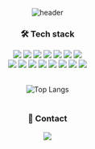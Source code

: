 
<div align="center">

![header](https://capsule-render.vercel.app/api?type=shark&color=auto&height=250&section=header&text=Junha's%20GitHub&fontSize=70&animation=scaleIn)
### 🛠️ Tech stack <br>
<img src="https://img.shields.io/badge/Java-F78C40?style=flat-square&logo=OpenJDK&logoColor=white">
<img src="https://img.shields.io/badge/MySQL-4479A1?style=flat-square&logo=MySQL&logoColor=white"/>
<img src="https://img.shields.io/badge/mariaDB-003545?style=flat-square&logo=mariaDB&logoColor=white"/>
<img src="https://img.shields.io/badge/HTML5-E34F26?style=flat-square&logo=HTML5&logoColor=white"/>
<img src="https://img.shields.io/badge/CSS-1572B6?style=flat-square&logo=CSS3&logoColor=white"/>
<img src="https://img.shields.io/badge/JavaScript-F7DF1E?style=flat-square&logo=JavaScript&logoColor=white"/>
<img src="https://img.shields.io/badge/jQuery-0769AD?style=flat-square&logo=jQuery&logoColor=white"/>
<br>
  
<img src="https://img.shields.io/badge/Spring Boot-6DB33F?style=flat-square&logo=Spring Boot&logoColor=white"/>
<img src="https://img.shields.io/badge/gradle-02303A?style=flat-square&logo=gradle&logoColor=white">
<img src="https://img.shields.io/badge/git-F05032?style=flat-square&logo=git&logoColor=white">
<img src="https://img.shields.io/badge/amazonaws-232F3E?style=flat-square&logo=amazonaws&logoColor=white">
<img src="https://img.shields.io/badge/Eclipse-2C2255?style=flat-square&logo=Eclipse&logoColor=white">
<img src="https://img.shields.io/badge/intellij-idea-FF0000?style=flat-square&logo=intellij-idea&logoColor=white">
<img src="https://img.shields.io/badge/Visual Studio Code-007ACC?style=flat-square&logo=Visual Studio Code&logoColor=white"> 
<img src="https://img.shields.io/badge/Oracle-F80000?style=lat-square&logo=Oracle&logoColor=white"> 
<br><br>
  
![Top Langs](https://github-readme-stats.vercel.app/api/top-langs/?username=JunhaPark96&layout=compact&theme=dracula)


#

<div>
  
### 📩 Contact<br>
<img src="https://img.shields.io/badge/njk116@gmail.com-EA4335?style=plastic&logo=Gmail&logoColor=white"> 

  
</div>
